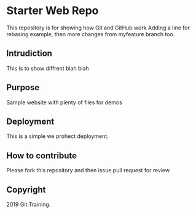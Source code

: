 # Starter Web Repo

This repository is for showing how Git and GitHub work
Adding a line for rebasing example, then more changes from myfeature branch too.

## Intrudiction

This is to show diffrent blah blah

## Purpose

Sample website with plenty of files for demos

## Deployment

This is a simple we prohect deployment.

## How to contribute

Please fork this repository and then issue pull request for review

## Copyright

2019 Git.Training.